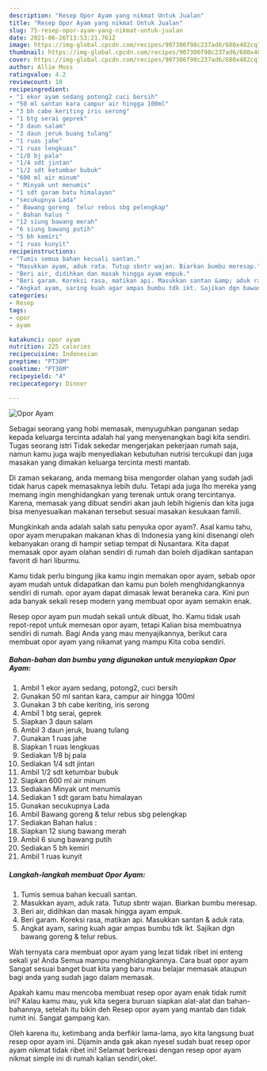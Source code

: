 ```yaml
---
description: "Resep Opor Ayam yang nikmat Untuk Jualan"
title: "Resep Opor Ayam yang nikmat Untuk Jualan"
slug: 75-resep-opor-ayam-yang-nikmat-untuk-jualan
date: 2021-06-26T13:53:21.761Z
image: https://img-global.cpcdn.com/recipes/907306f98c237ad6/680x482cq70/opor-ayam-foto-resep-utama.jpg
thumbnail: https://img-global.cpcdn.com/recipes/907306f98c237ad6/680x482cq70/opor-ayam-foto-resep-utama.jpg
cover: https://img-global.cpcdn.com/recipes/907306f98c237ad6/680x482cq70/opor-ayam-foto-resep-utama.jpg
author: Allie Moss
ratingvalue: 4.2
reviewcount: 10
recipeingredient:
- "1 ekor ayam sedang potong2 cuci bersih"
- "50 ml santan kara campur air hingga 100ml"
- "3 bh cabe keriting iris serong"
- "1 btg serai geprek"
- "3 daun salam"
- "3 daun jeruk buang tulang"
- "1 ruas jahe"
- "1 ruas lengkuas"
- "1/8 bj pala"
- "1/4 sdt jintan"
- "1/2 sdt ketumbar bubuk"
- "600 ml air minum"
- " Minyak unt menumis"
- "1 sdt garam batu himalayan"
- "secukupnya Lada"
- " Bawang goreng  telur rebus sbg pelengkap"
- " Bahan halus "
- "12 siung bawang merah"
- "6 siung bawang putih"
- "5 bh kemiri"
- "1 ruas kunyit"
recipeinstructions:
- "Tumis semua bahan kecuali santan."
- "Masukkan ayam, aduk rata. Tutup sbntr wajan. Biarkan bumbu meresap."
- "Beri air, didihkan dan masak hingga ayam empuk."
- "Beri garam. Koreksi rasa, matikan api. Masukkan santan &amp; aduk rata."
- "Angkat ayam, saring kuah agar ampas bumbu tdk ikt. Sajikan dgn bawang goreng &amp; telur rebus."
categories:
- Resep
tags:
- opor
- ayam

katakunci: opor ayam 
nutrition: 225 calories
recipecuisine: Indonesian
preptime: "PT38M"
cooktime: "PT36M"
recipeyield: "4"
recipecategory: Dinner

---
```



![Opor Ayam](https://img-global.cpcdn.com/recipes/907306f98c237ad6/680x482cq70/opor-ayam-foto-resep-utama.jpg)

Sebagai seorang yang hobi memasak, menyuguhkan panganan sedap kepada keluarga tercinta adalah hal yang menyenangkan bagi kita sendiri. Tugas seorang istri Tidak sekedar mengerjakan pekerjaan rumah saja, namun kamu juga wajib menyediakan kebutuhan nutrisi tercukupi dan juga masakan yang dimakan keluarga tercinta mesti mantab.

Di zaman  sekarang, anda memang bisa mengorder olahan yang sudah jadi tidak harus capek memasaknya lebih dulu. Tetapi ada juga lho mereka yang memang ingin menghidangkan yang terenak untuk orang tercintanya. Karena, memasak yang dibuat sendiri akan jauh lebih higienis dan kita juga bisa menyesuaikan makanan tersebut sesuai masakan kesukaan famili. 



Mungkinkah anda adalah salah satu penyuka opor ayam?. Asal kamu tahu, opor ayam merupakan makanan khas di Indonesia yang kini disenangi oleh kebanyakan orang di hampir setiap tempat di Nusantara. Kita dapat memasak opor ayam olahan sendiri di rumah dan boleh dijadikan santapan favorit di hari liburmu.

Kamu tidak perlu bingung jika kamu ingin memakan opor ayam, sebab opor ayam mudah untuk didapatkan dan kamu pun boleh menghidangkannya sendiri di rumah. opor ayam dapat dimasak lewat beraneka cara. Kini pun ada banyak sekali resep modern yang membuat opor ayam semakin enak.

Resep opor ayam pun mudah sekali untuk dibuat, lho. Kamu tidak usah repot-repot untuk memesan opor ayam, tetapi Kalian bisa membuatnya sendiri di rumah. Bagi Anda yang mau menyajikannya, berikut cara membuat opor ayam yang nikamat yang mampu Kita coba sendiri.

<!--inarticleads1-->

##### Bahan-bahan dan bumbu yang digunakan untuk menyiapkan Opor Ayam:

1. Ambil 1 ekor ayam sedang, potong2, cuci bersih
1. Gunakan 50 ml santan kara, campur air hingga 100ml
1. Gunakan 3 bh cabe keriting, iris serong
1. Ambil 1 btg serai, geprek
1. Siapkan 3 daun salam
1. Ambil 3 daun jeruk, buang tulang
1. Gunakan 1 ruas jahe
1. Siapkan 1 ruas lengkuas
1. Sediakan 1/8 bj pala
1. Sediakan 1/4 sdt jintan
1. Ambil 1/2 sdt ketumbar bubuk
1. Siapkan 600 ml air minum
1. Sediakan  Minyak unt menumis
1. Sediakan 1 sdt garam batu himalayan
1. Gunakan secukupnya Lada
1. Ambil  Bawang goreng &amp; telur rebus sbg pelengkap
1. Sediakan  Bahan halus :
1. Siapkan 12 siung bawang merah
1. Ambil 6 siung bawang putih
1. Sediakan 5 bh kemiri
1. Ambil 1 ruas kunyit




<!--inarticleads2-->

##### Langkah-langkah membuat Opor Ayam:

1. Tumis semua bahan kecuali santan.
1. Masukkan ayam, aduk rata. Tutup sbntr wajan. Biarkan bumbu meresap.
1. Beri air, didihkan dan masak hingga ayam empuk.
1. Beri garam. Koreksi rasa, matikan api. Masukkan santan &amp; aduk rata.
1. Angkat ayam, saring kuah agar ampas bumbu tdk ikt. Sajikan dgn bawang goreng &amp; telur rebus.




Wah ternyata cara membuat opor ayam yang lezat tidak ribet ini enteng sekali ya! Anda Semua mampu menghidangkannya. Cara buat opor ayam Sangat sesuai banget buat kita yang baru mau belajar memasak ataupun bagi anda yang sudah jago dalam memasak.

Apakah kamu mau mencoba membuat resep opor ayam enak tidak rumit ini? Kalau kamu mau, yuk kita segera buruan siapkan alat-alat dan bahan-bahannya, setelah itu bikin deh Resep opor ayam yang mantab dan tidak rumit ini. Sangat gampang kan. 

Oleh karena itu, ketimbang anda berfikir lama-lama, ayo kita langsung buat resep opor ayam ini. Dijamin anda gak akan nyesel sudah buat resep opor ayam nikmat tidak ribet ini! Selamat berkreasi dengan resep opor ayam nikmat simple ini di rumah kalian sendiri,oke!.

